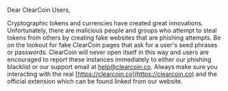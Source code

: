 Dear ClearCoin Users,

Cryptographic tokens and currencies have created great innovations. Unfortunately, there are malicious people and groups who attempt to steal tokens from others by creating fake websites that are phishing attempts. Be on the lookout for fake ClearCoin pages that ask for a user's seed phrases or passwords. ClearCoin will never open itself in this way and users are encouraged to report these instances immediately to either our phishing blacklist or our support email at help@clearcoin.co. Always make sure you interacting with the real [https://clearcoin.co](https://clearcoin.co) and the official extension which can be found linked from our website.
